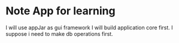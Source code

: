 # Note App for learning
I will use appJar as gui framework
I will build application core first. I suppose i need to make db operations first.